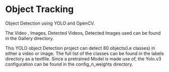 # Object Tracking

Object Detection using YOLO and OpenCV.

The Video , Images, Detected Videos, Detected Images used can be found in the Gallery directory.

This YOLO object Detection project can detect 80 objects(i.e classes) in either a video or image. 
The full list of the classes can be found in the labels directory as a textfile.
Since a pretrained Model is made use of, the Yolo.v3 configuration can be found in the config_n_weights directory.

